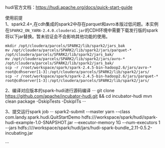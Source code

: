 hudi官方文档：https://hudi.apache.org/docs/quick-start-guide

使用前提    
1、spark2.4+,在cdh集成的spark2中存在parquet和avro本版过低问题。本实例在`SPARK2_ON_YARN-2.4.0.cloudera1.jar`的CDH环境中需要下载发行版的spark将以下jar替换。暂未验证会不会影响其他功能的使用。
```
mkdir /opt/cloudera/parcels/SPARK2/lib/spark2/jars_bak
mv /opt/cloudera/parcels/SPARK2/lib/spark2/jars/parquet-* /opt/cloudera/parcels/SPARK2/lib/spark2/jars_bak/
mv /opt/cloudera/parcels/SPARK2/lib/spark2/jars/avro-* /opt/cloudera/parcels/SPARK2/lib/spark2/jars_bak/
scp -r /root/workspace/spark/spark-2.4.5-bin-hadoop2.6/jars/avro-* root@cdhserver[1-3]:/opt/cloudera/parcels/SPARK2/lib/spark2/jars/
scp -r /root/workspace/spark/spark-2.4.5-bin-hadoop2.6/jars/parquet-* root@cdhserver[1-3]:/opt/cloudera/parcels/SPARK2/lib/spark2/jars/
```

2、编译对应版本的spark-hudi进行源码编译
···
git clone https://github.com/apache/incubator-hudi.git && cd incubator-hudi
mvn clean package -DskipTests -DskipITs
···

3、提交运行spark job
···
spark2-submit --master yarn --class com.landy.spark.hudi.QuitStartDemo hdfs:///workspace/spark/hudi/spark-hudi-example-1.0-SNAPSHOT.jar --executor-memory 1G --num-executors 1 --jars hdfs:////workspace/spark/hudi/jars/hudi-spark-bundle_2.11-0.5.2-incubating.jar 

···